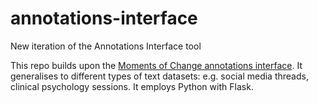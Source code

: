 # annotations-interface

New iteration of the Annotations Interface tool

This repo builds upon the [Moments of Change annotations interface](https://github.com/Maria-Liakata-NLP-Group/MoC-annotation-interface).
It generalises to different types of text datasets: e.g. social media threads, clinical psychology sessions.
It employs Python with Flask.
